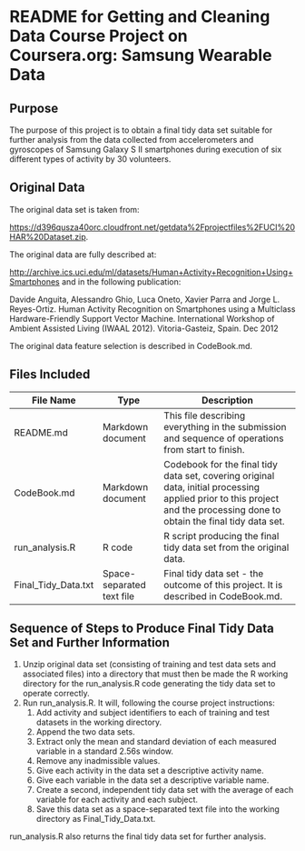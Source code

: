 # README for Getting and Cleaning Data Course Project on Coursera.org: Samsung Wearable Data

## Purpose

The purpose of this project is to obtain a final tidy data set suitable for further analysis from the data collected from accelerometers and gyroscopes of Samsung Galaxy S II smartphones during execution of six different types of activity by 30 volunteers. 

## Original Data 

The original data set is taken from:

https://d396qusza40orc.cloudfront.net/getdata%2Fprojectfiles%2FUCI%20HAR%20Dataset.zip. 

The original data are fully described at:

http://archive.ics.uci.edu/ml/datasets/Human+Activity+Recognition+Using+Smartphones and in the following publication:

Davide Anguita, Alessandro Ghio, Luca Oneto, Xavier Parra and Jorge L. Reyes-Ortiz. Human Activity Recognition on Smartphones using a Multiclass Hardware-Friendly Support Vector Machine. International Workshop of Ambient Assisted Living (IWAAL 2012). Vitoria-Gasteiz, Spain. Dec 2012

The original data feature selection is described in CodeBook.md.

## Files Included

File Name | Type | Description
----------|------|------------
README.md | Markdown document | This file describing everything in the submission and sequence of operations from start to finish.
CodeBook.md | Markdown document | Codebook for the final tidy data set, covering original data, initial processing applied prior to this project and the processing done to obtain the final tidy data set.
run_analysis.R| R code | R script producing the final tidy data set from the original data.
Final_Tidy_Data.txt| Space-separated text file | Final tidy data set - the outcome of this project. It is described in CodeBook.md.

## Sequence of Steps to Produce Final Tidy Data Set and Further Information

1. Unzip original data set (consisting of training and test data sets and associated files) into a directory that must then be made the R working directory for the run_analysis.R code generating the tidy data set to operate correctly.
2. Run run_analysis.R. It will, following the course project instructions:
	1. Add activity and subject identifiers to each of training and test datasets in the working directory.
	2. Append the two data sets.
	3. Extract only the mean and standard deviation of each measured variable in a standard 2.56s window.  
	4. Remove any inadmissible values.
	5. Give each activity in the data set a descriptive activity name.
	6. Give each variable in the data set a descriptive variable name. 
	7. Create a second, independent tidy data set with the average of each variable for each activity and each subject.
	8. Save this data set as a space-separated text file into the working directory as Final_Tidy_Data.txt.

run_analysis.R also returns the final tidy data set for further analysis.